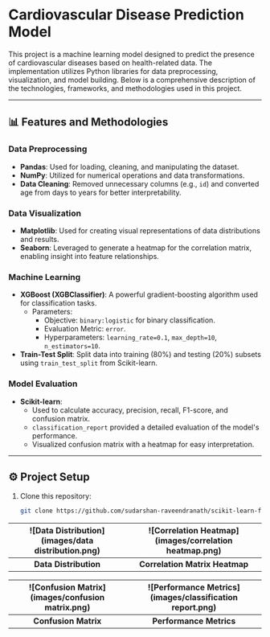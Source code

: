 # Cardiovascular Disease Prediction Model

This project is a machine learning model designed to predict the presence of cardiovascular diseases based on health-related data. The implementation utilizes Python libraries for data preprocessing, visualization, and model building. Below is a comprehensive description of the technologies, frameworks, and methodologies used in this project.

---

## 📊 Features and Methodologies

### Data Preprocessing
- **Pandas**: Used for loading, cleaning, and manipulating the dataset.
- **NumPy**: Utilized for numerical operations and data transformations.
- **Data Cleaning**: Removed unnecessary columns (e.g., `id`) and converted age from days to years for better interpretability.

### Data Visualization
- **Matplotlib**: Used for creating visual representations of data distributions and results.
- **Seaborn**: Leveraged to generate a heatmap for the correlation matrix, enabling insight into feature relationships.

### Machine Learning
- **XGBoost (XGBClassifier)**: A powerful gradient-boosting algorithm used for classification tasks.
  - Parameters:
    - Objective: `binary:logistic` for binary classification.
    - Evaluation Metric: `error`.
    - Hyperparameters: `learning_rate=0.1`, `max_depth=10`, `n_estimators=10`.
- **Train-Test Split**: Split data into training (80%) and testing (20%) subsets using `train_test_split` from Scikit-learn.

### Model Evaluation
- **Scikit-learn**:
  - Used to calculate accuracy, precision, recall, F1-score, and confusion matrix.
  - `classification_report` provided a detailed evaluation of the model's performance.
  - Visualized confusion matrix with a heatmap for easy interpretation.

---

## ⚙️ Project Setup

1. Clone this repository:
   ```bash
   git clone https://github.com/sudarshan-raveendranath/scikit-learn-for-classification-problems.git

| ![Data Distribution](images/data distribution.png) | ![Correlation Heatmap](images/correlation heatmap.png) |
|:--------------------------------------------------------:|:-----------------------------------------------------------:|
| **Data Distribution**                                   | **Correlation Matrix Heatmap**                              |

| ![Confusion Matrix](images/confusion matrix.png)  | ![Performance Metrics](images/classification report.png) |
|:--------------------------------------------------------:|:-----------------------------------------------------------:|
| **Confusion Matrix**                                    | **Performance Metrics**                                     |
